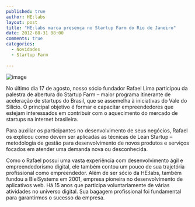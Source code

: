 ```yaml
---
published: true
author: HE:labs
layout: post
title: "HE:labs marca presença no Startup Farm do Rio de Janeiro"
date: 2012-08-31 08:00
comments: true
categories:
  - Novidades
  - Startup Farm
     
---
```

![image](/blog/images/posts/2012-08-31/startupfarm.jpg)

No último dia 17 de agosto, nosso sócio fundador Rafael Lima participou da palestra de abertura do Startup Farm – maior programa itinerante de aceleração de startups do Brasil, que se assemelha à iniciativas  do Vale do Silício. O principal objetivo é formar e capacitar empreendedores que estejam interessados em contribuir com o aquecimento do mercado de startups na internet brasileira.

Para auxiliar os participantes no desenvolvimento de seus negócios, Rafael os explicou como devem ser aplicadas as técnicas de Lean Startup – metodologia de gestão para desenvolvimento de novos produtos e serviços focados em atender uma demanda nova ou desconhecida.

Como o Rafael possui uma vasta experiência com desenvolvimento ágil e  empreendedorismo digital, ele também contou um pouco de sua trajetória profissional como empreendedor. Além de ser sócio da HE:labs, também fundou a BielSystems em 2001, empresa pioneira no desenvolvimento de aplicativos web. Há 15 anos que participa voluntariamente de várias atividades no universo digital. Sua bagagem  profissional foi fundamental para garantirmos o sucesso da empresa.
